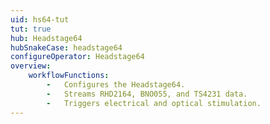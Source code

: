 ```yaml
---
uid: hs64-tut
tut: true
hub: Headstage64
hubSnakeCase: headstage64
configureOperator: Headstage64
overview: 
    workflowFunctions: 
        -   Configures the Headstage64.
        -   Streams RHD2164, BNO055, and TS4231 data.
        -   Triggers electrical and optical stimulation.
---
```


<!-- configure: 
    nonDefaultProperties: 
dataIOOperators: 
    -   operator: PortStatus
        data: Port Status
        graphDescription: This processing graph generates data about the communication status between the headstage/miniscope and the ONIX data acquisition system, timestamps it, and writes it to a .csv file.
    -   operator: Rhd2164Data
        data: RHD2164
        graphDescription: This processing graph generates data from the headstage's Rhd2164Data, 
        bufferSize: 36
    -   operator: Bno055Data
        data: BNO055
        graphDescription: This processing graph generates data from the headstage's BNO055, writes it to a .csv file, and selects <code>Quaternion</code> data to send to an operator that automatically commutates the tether if there is a proper commutator connection.
    -   operator: Ts4231PositionData
        data: TS4231 Position
        graphDescription: This processing graph generates position data from the headstage's TS4231 data.
        additionalConfiguration: 
            -   <code>P</code> is set to (0, 0, 0)
            -   <code>Q</code> is set to (1, 0, 0)
    -   operator: Ts4231Data
        data: TS4231
        graphDescription: This processing graph data from the headstage's TS4231 data. -->